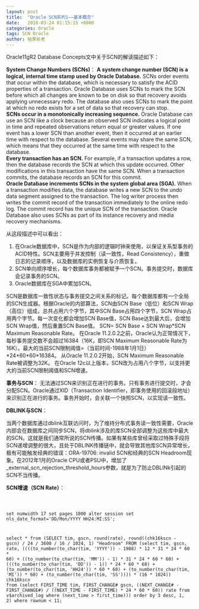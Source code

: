 ```yaml
---
layout: post
title:  "Oracle SCN系列1——基本概念"
date:   2018-03-24 01:15:15 +0800
categories: Oracle
tags: SCN Oracle
author: 枯荣长老
---
```


Oracle11gR2 Database Concepts文中关于SCN的解读描述如下：

**System Change Numbers (SCNs)**：
**A system change number (SCN) is a logical, internal time stamp used by Oracle**
**Database.** SCNs order events that occur within the database, which is necessary to
satisfy the ACID properties of a transaction. Oracle Database uses SCNs to mark the
SCN before which all changes are known to be on disk so that recovery avoids
applying unnecessary redo. The database also uses SCNs to mark the point at which
no redo exists for a set of data so that recovery can stop.  
**SCNs occur in a monotonically increasing sequence.** Oracle Database can use an SCN
like a clock because an observed SCN indicates a logical point in time and repeated
observations return equal or greater values. If one event has a lower SCN than another
event, then it occurred at an earlier time with respect to the database. Several events
may share the same SCN, which means that they occurred at the same time with
respect to the database.  
**Every transaction has an SCN.** For example, if a transaction updates a row, then the
database records the SCN at which this update occurred. Other modifications in this
transaction have the same SCN. When a transaction commits, the database records an SCN for this commit.  
**Oracle Database increments SCNs in the system global area (SGA).** When a
transaction modifies data, the database writes a new SCN to the undo data segment
assigned to the transaction. The log writer process then writes the commit record of
the transaction immediately to the online redo log. The commit record has the unique
SCN of the transaction. Oracle Database also uses SCNs as part of its instance
recovery and media recovery mechanisms.   

从这段描述中可以看出：
1. 在Oracle数据库中，SCN是作为内部的逻辑时钟来使用，以保证关系型事务的ACID特性。SCN主要用于并发控制（读一致性，Read Consistency），重做日志的记录顺序，以及数据库的实例恢复与介质恢复。
2. SCN单向顺序增长，每个数据库事务都被赋予一个SCN。事务提交时，数据库会记录事务的SCN。
3. Oracle数据库在SGA中累加SCN。

SCN是数据库一致性状态与事务提交之间关系的标记。每个数据库都有一个全局的SCN生成器。根据Oracle的内部算法，SCN由SCN Base（低位）和SCN Wrap（高位）组成，总共占用六个字节，其中SCN Base占用四个字节，SCN Wrap占用两个字节。每一次变化都会增加SCN Base值，SCN Base达到最大后，会增加SCN Wrap值，然后重置SCN Base值。
SCN= SCN Base + SCN Wrap\*SCN Maximum Reasonable Rate。
在Oracle 11.2.0.2之前，Oracle认为正常情况下，每秒事务提交数不会超过16384（16K，即SCN Maximum Reasonable Rate为16K）。最大的当前SCN限制阈值=（当前时间-1988年1月1日）\*24\*60\*60\*16384。
从Oracle 11.2.0.2开始，SCN Maximum Reasonable Rate被调整为32K。
在Oracle 12c以上版本，SCN改为占用八个字节，以支持更大的当前SCN限制阈值和SCN增速。

**事务与SCN**：
无法通过SCN来识别正在进行的事务。只有事务进行提交时，才会分配SCN。Oracle通过XID（Transaction Identifier，即事务使用的回滚段地址）来识别正在进行的事务。事务开始时，会关联一个快照SCN，以实现读一致性。

**DBLINK与SCN**：

当两个数据库通过dblink互联访问时，为了维持分布式事务读一致性需要，Oracle内部会在数据库之间同步SCN，将dblink涉及的库SCN全部调整为这些库中最大的SCN。这就是我们通常所说的SCN传播。如果有某些库曾经采取过特殊手段将SCN递增调整的很大，且处于DBLINK传播链中，就会导致其他库SCN异常增长，极有可能触发经典的错误：ORA-19706: invalid SCN和经典的SCN Headroom现象。在2012年1月的Oracle CPU或者PSU中，增加了_external_scn_rejection_threshold_hours参数，就是为了防止DBLINk引起的SCN不当传播。

**SCN增速（SCN Rate）**：

<code>

set numwidth 17
set pages 1000
alter session set nls_date_format='DD/Mon/YYYY HH24:MI:SS';

select *
  from (SELECT tim,
               gscn,
               round(rate),
               round((chk16kscn - gscn) / 24 / 3600 / 16 / 1024, 1) "Headroom"
          FROM (select tim,
                       gscn,
                       rate,
                       ((((to_number(to_char(tim, 'YYYY')) - 1988) * 12 * 31 * 24 * 60 * 60) +
                       ((to_number(to_char(tim, 'MM')) - 1) * 31 * 24 * 60 * 60) +
                       (((to_number(to_char(tim, 'DD')) - 1)) * 24 * 60 * 60) +
                       (to_number(to_char(tim, 'HH24')) * 60 * 60) +
                       (to_number(to_char(tim, 'MI')) * 60) +
                       (to_number(to_char(tim, 'SS')))) * (16 * 1024)) chk16kscn
                  from (select FIRST_TIME tim,
                               FIRST_CHANGE# gscn,
                               ((NEXT_CHANGE# - FIRST_CHANGE#) /
                               ((NEXT_TIME - FIRST_TIME) * 24 * 60 * 60)) rate
                          from v$archived_log
                         where (next_time > first_time)))
         order by 3 desc, 1, 2)
 where rownum < 11;

</code>